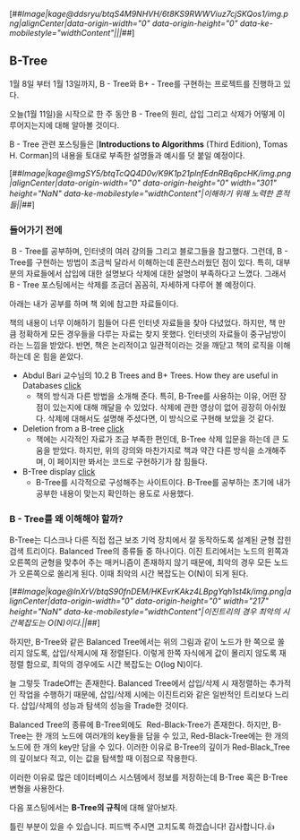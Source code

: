 [##_Image|kage@ddsryu/btqS4M9NHVH/6t8KS9RWWViuz7cjSKQos1/img.png|alignCenter|data-origin-width="0" data-origin-height="0" data-ke-mobilestyle="widthContent"|||_##]

## **B-Tree**

1월 8일 부터 1월 13일까지, B - Tree와 B+ - Tree를 구현하는 프로젝트를 진행하고 있다.

오늘(1월 11일)을 시작으로 한 주 동안 B - Tree의 원리, 삽입 그리고 삭제가 어떻게 이루어지는지에 대해 알아볼 것이다.

B - Tree 관련 포스팅들은 \[**Introductions to Algorithms** (Third Edition), Tomas H. Corman\]의 내용을 토대로 부족한 설명들과 예시를 덧 붙일 예정이다.

[##_Image|kage@mgSY5/btqTcQQ4D0v/K9K1p21plnfEdnRBq6pcHK/img.png|alignCenter|data-origin-width="0" data-origin-height="0" width="301" height="NaN" data-ke-mobilestyle="widthContent"|이해하기 위해 노력한 흔적들||_##]

### **들어가기 전에**

 B - Tree를 공부하며, 인터넷의 여러 강의들 그리고 블로그들을 참고했다. 그런데, B - Tree를 구현하는 방법이 조금씩 달라서 이해하는데 혼란스러웠던 점이 있다. 특히, 대부분의 자료들에서 삽입에 대한 설명보다 삭제에 대한 설명이 부족하다고 느꼈다. 그래서 B - Tree 포스팅에서는 삭제를 조금더 꼼꼼히, 자세하게 다루어 볼 예정이다.

아래는 내가 공부를 하며 책 외에 참고한 자료들이다.

책의 내용이 너무 이해하기 힘들어 다른 인터넷 자료들을 찾아 다녔었다. 하지만, 책 만큼 정확하게 모든 경우들을 다루는 자료는 찾지 못했다. 인터넷의 자료들이 중구남방이라는 느낌을 받았다. 반면, 책은 논리적이고 일관적이라는 것을 깨닫고 책의 로직을 이해하는데 온 힘을 쏟았다.

-   Abdul Bari 교수님의 10.2 B Trees and B+ Trees. How they are useful in Databases [click](https://www.youtube.com/watch?v=aZjYr87r1b8)
    -   책의 방식과 다른 방법을 소개해 준다. 특히, B-Tree를 사용하는 이유, 어떤 장점이 있는지에 대해 깨달을 수 있었다. 삭제에 관한 영상이 없어 굉장히 아쉬웠다. 삭제에 대해서도 설명해 주셨다면, 이 방식으로 구현해 보았을 것 같다.
-   Deletion from a B-tree [click](https://www.programiz.com/dsa/deletion-from-a-b-tree)
    -   책에는 시각적인 자료가 조금 부족한 편인데, B-Tree 삭제 입문을 하는데 큰 도움을 받았다. 하지만, 위의 강의와 마찬가지로 책과 약간 다른 방식을 소개해주며, 이 페이지만 봐서는 코드로 구현하기가 참 힘들다.
-   B-Tree display [click](https://www.cs.usfca.edu/~galles/visualization/BTree.html)
    -   B-Tree를 시각적으로 구성해주는 사이트이다. B-Tree를 공부하는 초기에 내가 공부한 내용이 맞는지 확인하는 용도로 사용했다.

### **B - Tree를 왜 이해해야 할까?**

B-Tree는 디스크나 다른 직접 접근 보조 기억 장치에서 잘 동작하도록 설계된 균형 잡힌 검색 트리이다. Balanced Tree의 종류들 중 하나이다. 이진 트리에서는 노드의 왼쪽과 오른쪽의 균형을 맞추어 주는 매커니즘이 존재하지 않기 때문에, 최악의 경우 모든 노드가 오른쪽으로 쏠리게 된다. 이때 최악의 시간 복잡도는 O(N)이 되게 된다.

[##_Image|kage@lnXrV/btqS90fnDEM/HKEvrKAkz4LBpgYqh1st4k/img.png|alignCenter|data-origin-width="0" data-origin-height="0" width="217" height="NaN" data-ke-mobilestyle="widthContent"|이진트리의 경우 최악의 시간복잡도는 O(N)이다.||_##]

하지만, B-Tree와 같은 Balanced Tree에서는 위의 그림과 같이 노드가 한 쪽으로 쏠리지 않도록, 삽입/삭제시에 재 정렬된다. 이렇게 한쪽 자식에게 값이 몰리지 않도록 재정렬 함으로, 최악의 경우에도 시간 복잡도는 O(log N)이다. 

늘 그렇듯 TradeOff는 존재한다. Balanced Tree에서 삽입/삭제 시 재정렬하는 추가적인 작업을 수행하기 때문에, 삽입/삭제 시에는 이진트리와 같은 일반적인 트리보다 느리다. 삽입/삭제의 성능과 탐색의 성능을 Trade한 것이다.

Balanced Tree의 종류에 B-Tree외에도  Red-Black-Tree가 존재한다. 하지만, B-Tree는 한 개의 노드에 여러개의 key들을 담을 수 있고, Red-Black-Tree에는 한 개의 노드에 한 개의 key만 담을 수 있다. 이러한 이유로 B-Tree의 깊이가 Red-Black\_Tree의 깊이보다 적고, 이는 값을 탐색할 때 이점으로 작용한다.

이러한 이유로 많은 데이터베이스 시스템에서 정보를 저장하는데 B-Tree 혹은 B-Tree 변형을 사용한다.

다음 포스팅에서는 **B-Tree의 규칙**에 대해 알아보자.

틀린 부분이 있을 수 있습니다. 피드백 주시면 고치도록 하겠습니다! 감사합니다.👍
